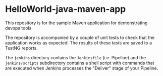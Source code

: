 # HelloWorld-java-maven-app

This repository is for the sample Maven application for demonstrating devops tools

The repository is accompanied by a couple of unit tests to check that the application works as expected. The results of these tests are saved to a
TestNG reports.

The `jenkins` directory contains the `Jenkinsfile` (i.e. Pipeline) and the `jenkins/scripts` subdirectory
contains a shell script with commands that are executed when Jenkins processes the "Deliver" stage of your Pipeline.